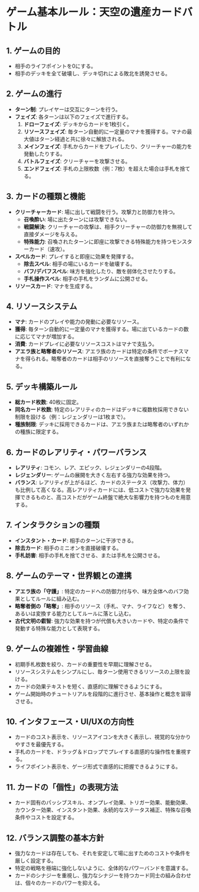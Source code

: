 # ゲーム基本ルール：天空の遺産カードバトル

## 1. ゲームの目的
*   相手のライフポイントを0にする。
*   相手のデッキを全て破壊し、デッキ切れによる敗北を誘発させる。

## 2. ゲームの進行
*   **ターン制**: プレイヤーは交互にターンを行う。
*   **フェイズ**: 各ターンは以下のフェイズで進行する。
    1.  **ドローフェイズ**: デッキからカードを1枚引く。
    2.  **リソースフェイズ**: 毎ターン自動的に一定量のマナを獲得する。マナの最大値はターン経過と共に徐々に解放される。
    3.  **メインフェイズ**: 手札からカードをプレイしたり、クリーチャーの能力を発動したりする。
    4.  **バトルフェイズ**: クリーチャーを攻撃させる。
    5.  **エンドフェイズ**: 手札の上限枚数（例：7枚）を超えた場合は手札を捨てる。

## 3. カードの種類と機能
*   **クリーチャーカード**: 場に出して戦闘を行う。攻撃力と防御力を持つ。
    *   **召喚酔い**: 場に出たターンには攻撃できない。
    *   **戦闘解決**: クリーチャーの攻撃は、相手クリーチャーの防御力を無視して直接ダメージを与える。
    *   **特殊能力**: 召喚されたターンに即座に攻撃できる特殊能力を持つモンスターカード（速攻）。
*   **スペルカード**: プレイすると即座に効果を発揮する。
    *   **除去スペル**: 相手の場にいるカードを破壊する。
    *   **バフ/デバフスペル**: 味方を強化したり、敵を弱体化させたりする。
    *   **手札操作スペル**: 相手の手札をランダムに公開させる。
*   **リソースカード**: マナを生成する。

## 4. リソースシステム
*   **マナ**: カードのプレイや能力の発動に必要なリソース。
*   **獲得**: 毎ターン自動的に一定量のマナを獲得する。場に出ているカードの数に応じてマナが増加する。
*   **消費**: カードプレイに必要なリソースコストはマナで支払う。
*   **アエラ族と略奪者のリソース**: アエラ族のカードは特定の条件でボーナスマナを得られる。略奪者のカードは相手のリソースを直接奪うことで有利になる。

## 5. デッキ構築ルール
*   **総カード枚数**: 40枚に固定。
*   **同名カード枚数**: 特定のレアリティのカードはデッキに複数枚採用できない制限を設ける（例：レジェンダリーは1枚まで）。
*   **種族制限**: デッキに採用できるカードは、アエラ族または略奪者のいずれかの種族に限定する。

## 6. カードのレアリティ・パワーバランス
*   **レアリティ**: コモン、レア、エピック、レジェンダリーの4段階。
*   **レジェンダリー**: ゲームの展開を大きく左右する強力な効果を持つ。
*   **バランス**: レアリティが上がるほど、カードのステータス（攻撃力、体力）も比例して高くなる。高レアリティカードには、低コストで強力な効果を発揮できるものと、高コストだがゲーム終盤で絶大な影響力を持つものを用意する。

## 7. インタラクションの種類
*   **インスタント・カード**: 相手のターンに干渉できる。
*   **除去カード**: 相手のミニオンを直接破壊する。
*   **手札妨害**: 相手の手札を捨てさせる、または手札を公開させる。

## 8. ゲームのテーマ・世界観との連携
*   **アエラ族の「守護」**: 特定のカードへの防御力付与や、味方全体へのバフ効果としてルールに組み込む。
*   **略奪者側の「略奪」**: 相手のリソース（手札、マナ、ライフなど）を奪う、あるいは変換する能力としてルールに落とし込む。
*   **古代文明の叡智**: 強力な効果を持つが代償も大きいカードや、特定の条件で発動する特殊な能力として表現する。

## 9. ゲームの複雑性・学習曲線
*   初期手札枚数を絞り、カードの重要性を早期に理解させる。
*   リソースシステムをシンプルにし、毎ターン使用できるリソースの上限を設ける。
*   カードの効果テキストを短く、直感的に理解できるようにする。
*   ゲーム開始時のチュートリアルを段階的に進行させ、基本操作と概念を習得させる。

## 10. インタフェース・UI/UXの方向性
*   カードのコスト表示を、リソースアイコンを大きく表示し、視覚的な分かりやすさを最優先する。
*   手札のカードを、ドラッグ＆ドロップでプレイする直感的な操作性を重視する。
*   ライフポイント表示を、ゲージ形式で直感的に把握できるようにする。

## 11. カードの「個性」の表現方法
*   カード固有のパッシブスキル、オンプレイ効果、トリガー効果、能動効果、カウンター効果、インスタント効果、永続的なステータス補正、特殊な召喚条件やコストを設定する。

## 12. バランス調整の基本方針
*   強力なカードは存在しても、それを安定して場に出すためのコストや条件を厳しく設定する。
*   特定の戦略を極端に強化しないように、全体的なパワーバンドを意識する。
*   カードのシナジーを重視し、強力なシナジーを持つカード同士の組み合わせは、個々のカードのパワーを抑える。
